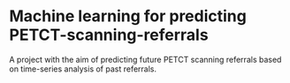 # Machine learning for predicting PETCT-scanning-referrals
A project with the aim of predicting future PETCT scanning referrals based on time-series analysis of past referrals.
